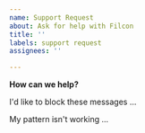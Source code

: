 ```yaml
---
name: Support Request
about: Ask for help with Filcon
title: ''
labels: support request
assignees: ''

---
```


**How can we help?**

I'd like to block these messages ...

My pattern isn't working ...
